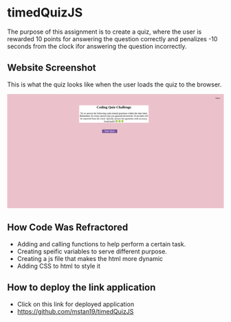 # timedQuizJS
The purpose of this assignment is to create a quiz, where the user is rewarded 10 points for answering the question correctly  and penalizes -10 seconds from the clock ifor answering the question incorrectly.

## Website Screenshot
This is what the quiz looks like when the user loads the quiz to the browser.

![Quiz mock-up](./images/quizms.png)

## How Code Was Refractored
* Adding and calling functions to help perform a certain task.
* Creating speific variables to serve different purpose.
* Creating a js file that makes the html more dynamic
* Adding CSS to html to style it

## How to deploy the link application
* Click on this link for deployed application
* https://github.com/mstan19/timedQuizJS


